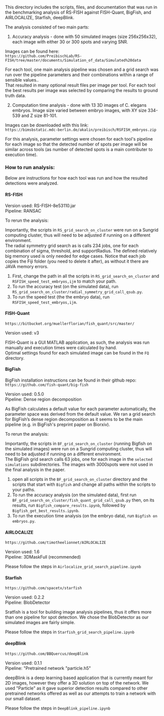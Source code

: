 This directory includes the scripts, files, and documentation that was run in the benchmarking analysis of RS-FISH against FISH-Quant, BigFish, and AIRLOCALIZE, Starfish, deepBlink.

The analysis consisted of two main parts:
1. Accuracy analysis - done with 50 simulated images (size 256x256x32), each image with either 30 or 300 spots and varying SNR.  

Images can be found here:  
`https://github.com/PreibischLab/RS-FISH/tree/master/documents/Simulation_of_data/Simulated%20data`  

For each tool, one main analysis pipeline was chosen and a grid search was run over the pipeline parameters and their combinations within a range of sensible values..  
That resulted in many optional result files per image per tool. For each tool the best results per image was selected by comparing the results to ground truth data.  


2. Computation time analysis - done with 13 3D images of C. elegans embryos. Image size varied between embryo images, with XY size 334-539 and Z size 81-101.  

Images can be downloaded with this link:  
`https://bimsbstatic.mdc-berlin.de/akalin/preibisch/RSFISH_embryos.zip`  

For this analysis, parameter settings were chosen for each tool's pipeline for each image so that the detected number of spots per image will be similar across tools (as number of detected spots is a main contributer to execution time).

### How to run analysis:

Below are instructions for how each tool was run and how the resulted detections were analyzed. 

#### RS-FISH 

Version used: RS-FISH-8e53110.jar   
Pipeline: RANSAC   

To rerun the analysis:    

Importantly, the scripts in `RS_grid_search_on_cluster` were run on a Sungrid computing  cluster, thus will need to be adjusted if running on a different environment.  
The radial symmetry grid search as is calls 234 jobs, one for each combination of sigma, threshold, and supportRadius. The defined relatively big memory used is only needed for edge cases. Notice that each job copies the Fiji folder (you need to delete it after), as without it there are JAVA memory errors.   

1. First, change the path in all the scripts in `RS_grid_search_on_cluster` and `RSFISH_speed_test_embryos,ijm` to match your path.
2. To run the accuracy test (on the simulated data), run `RS_grid_search_on_cluster/radial_symmetry_grid_call_qsub.py`.
3. To run the speed test (the the embryo data), run `RSFISH_speed_test_embryos,ijm`. 

#### FISH-Quant

`https://bitbucket.org/muellerflorian/fish_quant/src/master/`  

Version used: v3  

FISH-Quant is a GUI MATLAB application, as such, the analysis was run manually and execution times were calculated by hand.  
Optimal settings found for each simulated image can be found in the `FQ` directory.  

#### BigFish

BigFish installation instructions can be found in their github repo:  
`https://github.com/fish-quant/big-fish`   

Version used: 0.5.0  
Pipeline: Dense region decomposition   

As BigFish calculates a default value for each parameter automatically, the parameter space was derived from the default value. We ran a grid search for BigFish’s dense region decomposition as it seems to be the main pipeline (e.g. in BigFish's preprint paper on Biorxiv).  

To rerun the analysis:   

Importantly, the scripts in `BF_grid_search_on_cluster` (running Bigfish on the simulated images) were run on a Sungrid computing  cluster, thus will need to be adjusted if running on a different environment.  
The BigFish grid search calls 63 jobs, one for each image in the `selected simulations` subdirectories. The images with 3000spots were not used in the final analysis in the paper.  

1. open all scripts in the `BF_grid_search_on_cluster` directory and the scripts that start with `Bigfish` and change all paths within the scripts to your paths.  
2. To run the accuracy analysis (on the simulated data), first run `BF_grid_search_on_cluster/fish_quant_grid_call_qsub.py` then, on its results, run `Bigfish_compare_results.ipynb`, followed by `Bigfish_get_best_results.ipynb`.  
3. To run the execution time analysis (on the embryo data), run `Bigfish on embryos.py`.  

#### AIRLOCALIZE  

`https://github.com/timotheelionnet/AIRLOCALIZE`    

Version used: 1.6   
Pipeline: 3DMaskFull (recommended)  

Please follow the steps in `Airlocalize_grid_search_pipeline.ipynb`  

#### Starfish  

`https://github.com/spacetx/starfish`    

Version used: 0.2.2   
Pipeline: BlobDetector 

Sratfish is a tool for building image analysis pipelines, thus it offers more than one pipeline for spot detection. We chose the BlobDetector as our simulated images are fairly simple.  

Please follow the steps in `Starfish_grid_search_pipeline.ipynb`   

#### deepBlink  

`https://github.com/BBQuercus/deepBlink`    

Version used: 0.1.1   
Pipeline: "Pretrained network "particle.h5" 

deepBlink is a deep learning based application that is currently meant for 2D images, however they offer a 3D solution on top of the network. We used "Particle" as it gave superior detection results compared to other pretrained networks offered as well as our attempts to train a network with our small dataset.

Please follow the steps in `DeepBlink_pipeline.ipynb`  